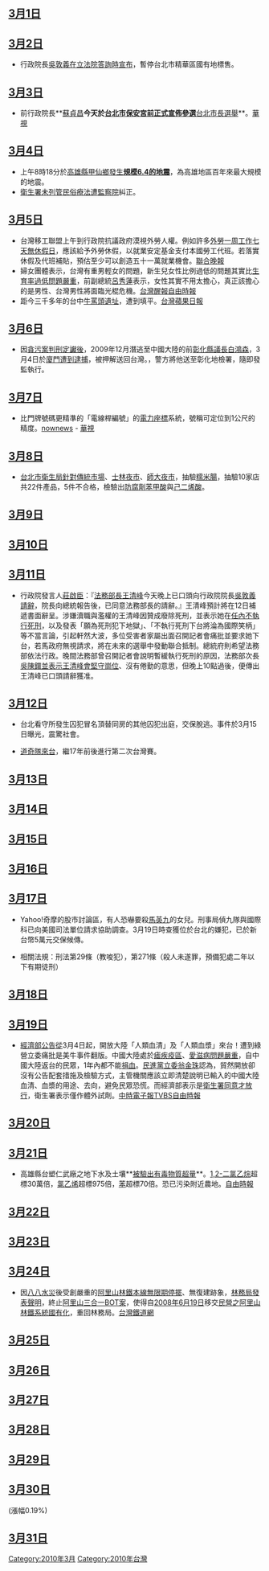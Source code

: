 <noinclude></noinclude>

## [3月1日](../Page/3月1日.md "wikilink")

## [3月2日](../Page/3月2日.md "wikilink")

  - 行政院長[吳敦義在立法院答詢時宣布](https://zh.wikipedia.org/wiki/吳敦義 "wikilink")，暫停台北市精華區國有地標售。

## [3月3日](../Page/3月3日.md "wikilink")

  - 前行政院長**[蘇貞昌](../Page/蘇貞昌.md "wikilink")**今天於[台北市](https://zh.wikipedia.org/wiki/台北市 "wikilink")[保安宮前正式宣佈參選](https://zh.wikipedia.org/wiki/保安宮 "wikilink")**[台北市長選舉](https://zh.wikipedia.org/wiki/2010年中華民國直轄市市長暨市議員選舉 "wikilink")**。[華視](http://news.cts.com.tw/cts/politics/201003/201003030420473.html)

## [3月4日](../Page/3月4日.md "wikilink")

  - 上午8時18分於[高雄縣](https://zh.wikipedia.org/wiki/高雄縣 "wikilink")[甲仙鄉發生](../Page/甲仙區.md "wikilink")**[規模6.4的](https://zh.wikipedia.org/wiki/芮氏規模 "wikilink")[地震](https://zh.wikipedia.org/wiki/2010年甲仙地震 "wikilink")**，為高雄地區百年來最大規模的地震。
  - [衛生署未列管](https://zh.wikipedia.org/wiki/衛生署 "wikilink")[民俗療法遭](https://zh.wikipedia.org/wiki/民俗療法 "wikilink")[監察院](../Page/監察院.md "wikilink")糾正。

## [3月5日](../Page/3月5日.md "wikilink")

  - 台灣移工聯盟上午到行政院抗議政府漠視外勞人權。例如許多[外勞一周工作七天無休假日](https://zh.wikipedia.org/wiki/外勞 "wikilink")，應該給予外勞休假，以就業安定基金支付本國勞工代班。若落實休假及代班補貼，預估至少可以創造五十一萬就業機會。[聯合晚報](https://web.archive.org/web/20100307094400/http://udn.com/NEWS/NATIONAL/NAT5/5456163.shtml)
  - 婦女團體表示，台灣有重男輕女的問題，新生兒女性比例過低的問題其實比[生育率過低問題嚴重](https://zh.wikipedia.org/wiki/生育率 "wikilink")，前副總統[呂秀蓮](../Page/呂秀蓮.md "wikilink")表示，女性其實不用太擔心，真正該擔心的是男性、台灣男性將面臨光棍危機。[台灣醒報](https://web.archive.org/web/20111202113919/http://www.awakeningtw.com/awakening/news_center/show.php?itemid=12262)[自由時報](https://web.archive.org/web/20100308035846/http://www.libertytimes.com.tw/2010/new/mar/6/today-life1.htm)
  - 距今三千多年的台中[牛罵頭遺址](../Page/牛罵頭遺址.md "wikilink")，遭到填平。[台灣蘋果日報](http://tw.nextmedia.com/applenews/article/art_id/32342505/IssueID/20100306)

## [3月6日](../Page/3月6日.md "wikilink")

  - 因[貪污案判刑定讞後](https://zh.wikipedia.org/wiki/貪污 "wikilink")，2009年12月潛逃至中國大陸的前[彰化縣議長](https://zh.wikipedia.org/wiki/彰化縣 "wikilink")[白鴻森](../Page/白鴻森.md "wikilink")，3月4日於[廈門遭到逮捕](https://zh.wikipedia.org/wiki/廈門 "wikilink")，被押解送回台灣。，警方將他送至彰化地檢署，隨即發監執行。

## [3月7日](../Page/3月7日.md "wikilink")

  - 比門牌號碼更精準的「電線桿編號」的[電力座標](../Page/電力座標.md "wikilink")系統，號稱可定位到1公尺的精度。[nownews](http://www.nownews.com/2010/03/07/91-2577115.htm) - [華視](https://web.archive.org/web/20100310055317/http://news.cts.com.tw/nownews/money/201003/201003070423653.html)

## [3月8日](../Page/3月8日.md "wikilink")

  - [台北市衛生局針對傳統市場](https://zh.wikipedia.org/wiki/台北市 "wikilink")、[士林夜市](../Page/士林夜市.md "wikilink")、[師大夜市](https://zh.wikipedia.org/wiki/師大夜市 "wikilink")，抽驗[糯米腸](../Page/糯米腸.md "wikilink")，抽驗10家店共22件產品，5件不合格，檢驗出[防腐劑](https://zh.wikipedia.org/wiki/防腐劑 "wikilink")[苯甲酸](../Page/苯甲酸.md "wikilink")與[己二烯酸](https://zh.wikipedia.org/wiki/己二烯酸 "wikilink")。

## [3月9日](../Page/3月9日.md "wikilink")

## [3月10日](../Page/3月10日.md "wikilink")

## [3月11日](../Page/3月11日.md "wikilink")

  - 行政院發言人[莊啟臣](https://zh.wikipedia.org/wiki/莊啟臣 "wikilink")：『[法務部長](https://zh.wikipedia.org/wiki/中華民國法務部 "wikilink")[王清峰](../Page/王清峰.md "wikilink")今天晚上已口頭向行政院院長[吳敦義請辭](https://zh.wikipedia.org/wiki/吳敦義 "wikilink")，院長向總統報告後，已同意法務部長的請辭。』王清峰預計將在12日補遞書面辭呈。涉嫌瀆職與濫權的王清峰因贊成廢除死刑，並表示她在[任內不執行死刑](../Page/死刑存廢問題.md "wikilink")，以及發表「願為死刑犯下地獄」、「不執行死刑下台將淪為國際笑柄」等不當言論，引起軒然大波，多位受害者家屬出面召開記者會痛批並要求她下台，若馬政府無視請求，將在未來的選舉中發動聯合抵制。總統府則希望法務部依法行政。晚間法務部曾召開記者會說明暫緩執行死刑的原因，法務部次長[吳陳鐶並表示王清峰會堅守崗位](https://zh.wikipedia.org/wiki/吳陳鐶 "wikilink")、沒有倦勤的意思，但晚上10點過後，便傳出王清峰已口頭請辭獲准。

## [3月12日](../Page/3月12日.md "wikilink")

  - 台北看守所發生囚犯冒名頂替同房的其他囚犯出庭，交保脫逃。事件於3月15日曝光，震驚社會。

<!-- end list -->

  - [道奇隊來台](https://zh.wikipedia.org/wiki/道奇隊 "wikilink")，繼17年前後進行第二次台灣賽。

## [3月13日](../Page/3月13日.md "wikilink")

## [3月14日](../Page/3月14日.md "wikilink")

## [3月15日](../Page/3月15日.md "wikilink")

## [3月16日](../Page/3月16日.md "wikilink")

## [3月17日](../Page/3月17日.md "wikilink")

  - Yahoo\!奇摩的股市討論區，有人恐嚇要殺[馬英九](../Page/馬英九.md "wikilink")的女兒。刑事局偵九隊與國際科已向美國司法單位請求協助調查。3月19日時查獲位於台北的嫌犯，已於新台幣5萬元交保候傳。

<!-- end list -->

  -
    相關法規：刑法第29條（教唆犯），第271條（殺人未遂罪，預備犯處二年以下有期徒刑）

## [3月18日](../Page/3月18日.md "wikilink")

## [3月19日](../Page/3月19日.md "wikilink")

  - [經濟部公告從](https://zh.wikipedia.org/wiki/經濟部 "wikilink")3月4日起，開放大陸「人類血清」及「人類血漿」來台！遭到綠營立委痛批是美牛事件翻版。中國大陸處於[瘧疾疫區](https://zh.wikipedia.org/wiki/瘧疾 "wikilink")、[愛滋病問題嚴重](https://zh.wikipedia.org/wiki/愛滋病 "wikilink")，自中國大陸返台的民眾，1年內都不能[捐血](https://zh.wikipedia.org/wiki/捐血 "wikilink")。[民進黨立委](https://zh.wikipedia.org/wiki/民進黨 "wikilink")[翁金珠](../Page/翁金珠.md "wikilink")認為，貿然開放卻沒有公告配套措施及檢驗方式，主管機關應該立即清楚說明已輸入的中國大陸血清、血漿的用途、去向，避免民眾恐慌。而經濟部表示是[衛生署同意才放行](https://zh.wikipedia.org/wiki/衛生署 "wikilink")，衛生署表示僅作體外試劑。[中時電子報](http://news.chinatimes.com/society/0,5247,130503x132010031901839,00.html)[TVBS](http://www.tvbs.com.tw/NEWS/NEWS_LIST.asp?no=ghost20100319185314)[自由時報](http://zh.wikipedia.org/w/index.php?title=%E5%8F%B0%E7%81%A32010%E5%B9%B43%E6%9C%88&action=edit&section=T-19)

## [3月20日](../Page/3月20日.md "wikilink")

## [3月21日](../Page/3月21日.md "wikilink")

  - 高雄縣台塑仁武廠之地下水及土壤**[被驗出有毒物質超量](../Page/台塑仁武廠汙染事件.md "wikilink")**。[1,2-二氯乙烷](../Page/1,2-二氯乙烷.md "wikilink")超標30萬倍，[氯乙烯](../Page/氯乙烯.md "wikilink")超標975倍，[苯](../Page/苯.md "wikilink")超標70倍。恐已污染附近農地。[自由時報](http://www.libertytimes.com/2010/new/mar/21/today-t1.htm)

## [3月22日](../Page/3月22日.md "wikilink")

## [3月23日](../Page/3月23日.md "wikilink")

## [3月24日](../Page/3月24日.md "wikilink")

  - 因[八八水災](../Page/八八水災.md "wikilink")後受創嚴重的[阿里山林鐵本線無限期停擺](../Page/阿里山線.md "wikilink")、無復建跡象，[林務局發表聲明](https://zh.wikipedia.org/wiki/林務局 "wikilink")，終止[阿里山三合一BOT案](https://zh.wikipedia.org/wiki/阿里山三合一BOT案 "wikilink")，使得自[2008年](../Page/2008年.md "wikilink")[6月19日](../Page/6月19日.md "wikilink")移交[民營之](https://zh.wikipedia.org/wiki/宏都阿里山 "wikilink")[阿里山林鐵系統國有化](https://zh.wikipedia.org/wiki/阿里山林鐵 "wikilink")，重回林務局。[台灣鐵道網](https://web.archive.org/web/20111202101357/http://www.howone.com.tw/railway/news.php?uid=15&id=13400)

## [3月25日](../Page/3月25日.md "wikilink")

## [3月26日](../Page/3月26日.md "wikilink")

## [3月27日](../Page/3月27日.md "wikilink")

## [3月28日](../Page/3月28日.md "wikilink")

## [3月29日](../Page/3月29日.md "wikilink")

## [3月30日](../Page/3月30日.md "wikilink")

(漲幅0.19%)

## [3月31日](../Page/3月31日.md "wikilink")

<noinclude> </noinclude>

[Category:2010年3月](https://zh.wikipedia.org/wiki/Category:2010年3月 "wikilink") [Category:2010年台灣](https://zh.wikipedia.org/wiki/Category:2010年台灣 "wikilink")